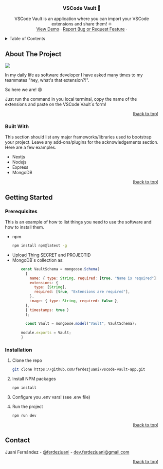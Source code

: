<!-- PROJECT LOGO -->
<br />
<div align="center">
  <h3 align="center">VSCode Vault 🚀</h3>

  <p align="center">
    VSCode Vault is an application where you can import your VSCode extensions and share them! ⚛
    <br />
    <a href="https://vscode-vault-app.vercel.app/">View Demo</a>
    ·
    <a href="https://github.com/ferdezjuani/vscode-vault-app/issues">Report Bug or Request Feature</a>
    ·
  </p>
</div>



<!-- TABLE OF CONTENTS -->
<details>
  <summary>Table of Contents</summary>
  <ol>
    <li>
      <a href="#about-the-project">About The Project</a>
      <ul>
        <li><a href="#built-with">Built With</a></li>
      </ul>
    </li>
    <li>
      <a href="#getting-started">Getting Started</a>
      <ul>
        <li><a href="#prerequisites">Prerequisites</a></li>
        <li><a href="#installation">Installation</a></li>
      </ul>
    </li>
    <li><a href="#usage">Usage</a></li>
    <li><a href="#contact">Contact</a></li>
  </ol>
</details>



<!-- ABOUT THE PROJECT -->
## About The Project

<img src="https://github.com/ferdezjuani/vscode-vault-app/assets/63978504/58874342-9dd3-4ff0-9b12-5e6d4f094391" />

In my daily life as software developer I have asked many times to my teammates "hey, what's that extension?!". 

So here we are! :smile:

Just run the command in you local terminal, copy the name of the extensions and paste on the VSCode Vault`s form!

<p align="right">(<a href="#readme-top">back to top</a>)</p>



### Built With

This section should list any major frameworks/libraries used to bootstrap your project. Leave any add-ons/plugins for the acknowledgements section. Here are a few examples.

* Nextjs
* Nodejs
* Express
* MongoDB

<p align="right">(<a href="#readme-top">back to top</a>)</p>



<!-- GETTING STARTED -->
## Getting Started

### Prerequisites

This is an example of how to list things you need to use the software and how to install them.
* npm
  ```sh
  npm install npm@latest -g
  ```
* <a href="https://uploadthing.com/">Upload Thing</a> SECRET and PROJECTID
* MongoDB`s collection as:
  ```js
      const VaultSchema = mongoose.Schema(
        {
          name: { type: String, required: [true, "Name is required"] },
          extensions: {
            type: [String],
            required: [true, "Extensions are required"],
          },
          image: { type: String, required: false },
        },
        { timestamps: true }
        );
      
        const Vault = mongoose.model("Vault", VaultSchema);
      
      module.exports = Vault;
      }
  ```
  

### Installation

1. Clone the repo
   ```sh
   git clone https://github.com/ferdezjuani/vscode-vault-app.git
   ```
2. Install NPM packages
   ```sh
   npm install
   ```
3. Configure you .env vars! (see .env file)
   
5. Run the project
   ```js
   npm run dev
   ```

<p align="right">(<a href="#readme-top">back to top</a>)</p>



<!-- CONTACT -->
## Contact

Juani Fernández - [@ferdezjuani](https://twitter.com/ferdezjuani) - dev.ferdezjuani@gmail.com

<p align="right">(<a href="#readme-top">back to top</a>)</p>
